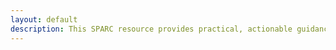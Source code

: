 ```yaml
---
layout: default
description: This SPARC resource provides practical, actionable guidance to scholars interested in transitioning their editorial activities from traditional subscription journals to open access alternatives.
---
```

